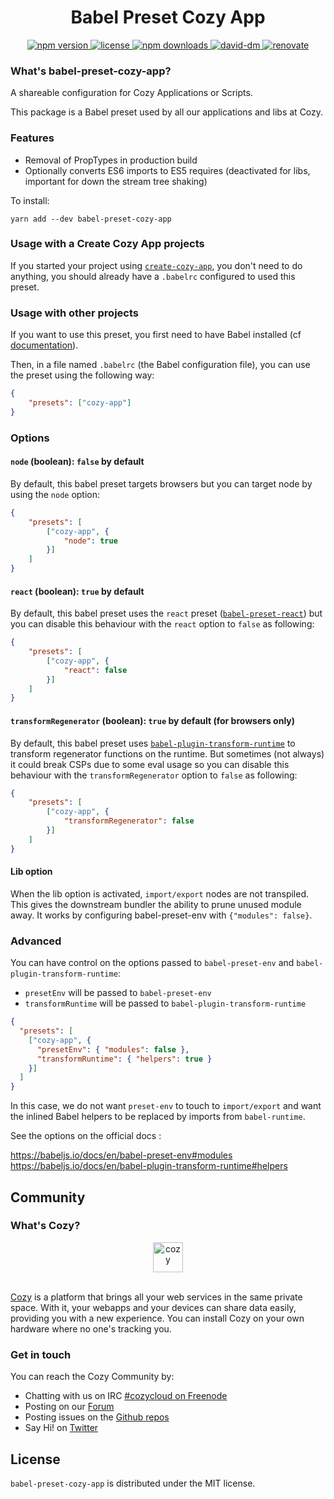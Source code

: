 <h1 align="center">Babel Preset Cozy App</h1>

<div align="center">
  <a href="https://www.npmjs.com/package/babel-preset-cozy-app">
    <img src="https://img.shields.io/npm/v/babel-preset-cozy-app.svg" alt="npm version" />
  </a>
  <a href="https://github.com/cozy/cozy-libs/blob/master/packages/babel-preset-cozy-app/LICENSE">
    <img src="https://img.shields.io/npm/l/babel-preset-cozy-app.svg" alt="license" />
  </a>
  <a href="https://npmcharts.com/compare/babel-preset-cozy-app">
    <img src="https://img.shields.io/npm/dm/babel-preset-cozy-app.svg" alt="npm downloads" />
  </a>
  <a href="https://david-dm.org/cozy/cozy-libs?path=packages/babel-preset-cozy-app">
    <img src="https://david-dm.org/cozy/cozy-libs/status.svg?path=packages/babel-preset-cozy-app" alt="david-dm" />
  </a>
  <a href="https://renovateapp.com/">
    <img src="https://img.shields.io/badge/renovate-enabled-brightgreen.svg" alt="renovate" />
  </a>
</div>

### What's babel-preset-cozy-app?

A shareable configuration for Cozy Applications or Scripts.

This package is a Babel preset used by all our applications and libs at Cozy. 

### Features
* Removal of PropTypes in production build
* Optionally converts ES6 imports to ES5 requires (deactivated for libs, important for down the stream tree shaking)

To install:

```
yarn add --dev babel-preset-cozy-app
```

### Usage with a Create Cozy App projects

If you started your project using [`create-cozy-app`](https://github.com/CPatchane/create-cozy-app), you don't need to do anything, you should already have a `.babelrc` configured to used this preset.

### Usage with other projects

If you want to use this preset, you first need to have Babel installed (cf [documentation](https://babeljs.io/docs/setup/)).

Then, in a file named `.babelrc` (the Babel configuration file), you can use the preset using the following way:

```json
{
    "presets": ["cozy-app"]
}
```

### Options

#### `node` (boolean): `false` by default

By default, this babel preset targets browsers but you can target node by using the `node` option:

```json
{
    "presets": [
        ["cozy-app", {
            "node": true
        }]
    ]
}
```

#### `react` (boolean): `true` by default

By default, this babel preset uses the `react` preset ([`babel-preset-react`](https://babeljs.io/docs/plugins/preset-react/#top)) but you can disable this behaviour with the `react` option to `false` as following:

```json
{
    "presets": [
        ["cozy-app", {
            "react": false
        }]
    ]
}
```

#### `transformRegenerator` (boolean): `true` by default (for browsers only)

By default, this babel preset uses [`babel-plugin-transform-runtime`](https://babeljs.io/docs/en/babel-plugin-transform-runtime.html) to transform regenerator functions on the runtime. But sometimes (not always) it could break CSPs due to some eval usage so you can disable this behaviour with the `transformRegenerator` option to `false` as following:

```json
{
    "presets": [
        ["cozy-app", {
            "transformRegenerator": false
        }]
    ]
}
```

#### Lib option

When the lib option is activated, `import/export` nodes are not transpiled. This gives the downstream bundler
the ability to prune unused module away. It works by configuring babel-preset-env with `{"modules": false}`.

### Advanced

You can have control on the options passed to `babel-preset-env` and `babel-plugin-transform-runtime`:

* `presetEnv` will be passed to `babel-preset-env`
* `transformRuntime` will be passed to `babel-plugin-transform-runtime`

```json
{
  "presets": [
    ["cozy-app", {
      "presetEnv": { "modules": false },
      "transformRuntime": { "helpers": true }
    }]
  ]
}
```

In this case, we do not want `preset-env` to touch to `import/export` and want the inlined Babel helpers
to be replaced by imports from `babel-runtime`.

See the options on the official docs :

https://babeljs.io/docs/en/babel-preset-env#modules
https://babeljs.io/docs/en/babel-plugin-transform-runtime#helpers

## Community

### What's Cozy?

<div align="center">
  <a href="https://cozy.io">
    <img src="https://cdn.rawgit.com/cozy/cozy-site/master/src/images/cozy-logo-name-horizontal-blue.svg" alt="cozy" height="48" />
  </a>
 </div>
 </br>

[Cozy] is a platform that brings all your web services in the same private space.  With it, your webapps and your devices can share data easily, providing you with a new experience. You can install Cozy on your own hardware where no one's tracking you.

### Get in touch

You can reach the Cozy Community by:

- Chatting with us on IRC [#cozycloud on Freenode][freenode]
- Posting on our [Forum][forum]
- Posting issues on the [Github repos][github]
- Say Hi! on [Twitter][twitter]


## License

`babel-preset-cozy-app` is distributed under the MIT license.


[cozy]: https://cozy.io "Cozy Cloud"
[freenode]: http://webchat.freenode.net/?randomnick=1&channels=%23cozycloud&uio=d4
[forum]: https://forum.cozy.io/
[github]: https://github.com/cozy/
[twitter]: https://twitter.com/cozycloud
